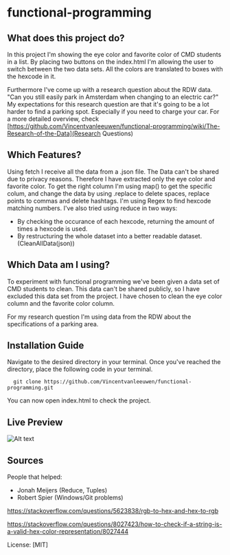 # functional-programming

## What does this project do?

In this project I'm showing the eye color and favorite color of CMD students in a list. By placing two buttons on the index.html I'm allowing the user to switch between the two data sets. All the colors are translated to boxes with the hexcode in it.

Furthermore I've come up with a research question about the RDW data.
"Can you still easily park in Amsterdam when changing to an electric car?"
My expectations for this research question are that it's going to be a lot harder to find a parking spot. Especially if you need to charge your car.
For a more detailed overview, check [https://github.com/Vincentvanleeuwen/functional-programming/wiki/The-Research-of-the-Data](Research Questions)
## Which Features?

Using fetch I receive all the data from a .json file. The Data can't be shared due to privacy reasons. Therefore I have extracted only the eye color and favorite color.
To get the right column I'm using map() to get the specific colum, and change the data by using .replace to delete spaces, replace points to commas and delete hashtags.
I'm using Regex to find hexcode matching numbers. 
I've also tried using reduce in two ways: 
- By checking the occurance of each hexcode, returning the amount of times a hexcode is used. 
- By restructuring the whole dataset into a better readable dataset. (CleanAllData(json))

## Which Data am I using?

To experiment with functional programming we've been given a data set of CMD students to clean. This data can't be shared publicly, so I have excluded this data set from the project. I have chosen to clean the eye color column and the favorite color column.

For my research question I'm using data from the RDW about the specifications of a parking area. 

## Installation Guide

Navigate to the desired directory in your terminal. Once you've reached the directory, place the following code in your terminal.
```terminal
  git clone https://github.com/Vincentvanleeuwen/functional-programming.git
```
You can now open index.html to check the project.

## Live Preview

![Alt text](https://github.com/Vincentvanleeuwen/functional-programming/blob/main/media/datasetcolors.gif)


## Sources

People that helped: 
- Jonah Meijers (Reduce, Tuples)
- Robert Spier (Windows/Git problems)

https://stackoverflow.com/questions/5623838/rgb-to-hex-and-hex-to-rgb

https://stackoverflow.com/questions/8027423/how-to-check-if-a-string-is-a-valid-hex-color-representation/8027444


License: [MIT]
